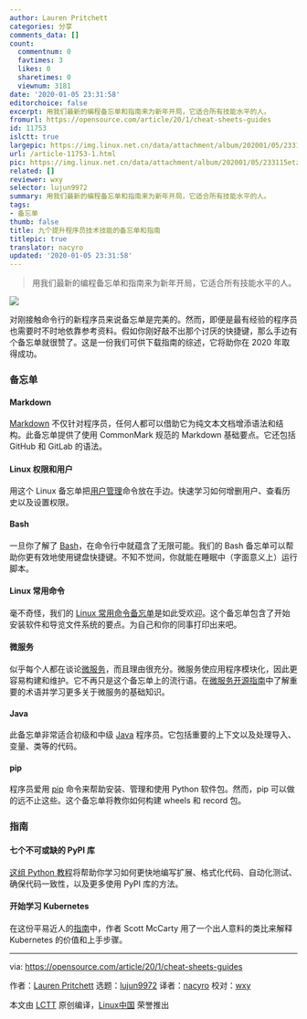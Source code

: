 ```yaml
---
author: Lauren Pritchett
categories: 分享
comments_data: []
count:
  commentnum: 0
  favtimes: 3
  likes: 0
  sharetimes: 0
  viewnum: 3181
date: '2020-01-05 23:31:58'
editorchoice: false
excerpt: 用我们最新的编程备忘单和指南来为新年开局，它适合所有技能水平的人。
fromurl: https://opensource.com/article/20/1/cheat-sheets-guides
id: 11753
islctt: true
largepic: https://img.linux.net.cn/data/attachment/album/202001/05/233115etzm6hv4a3z5yvhg.jpg
url: /article-11753-1.html
pic: https://img.linux.net.cn/data/attachment/album/202001/05/233115etzm6hv4a3z5yvhg.jpg.thumb.jpg
related: []
reviewer: wxy
selector: lujun9972
summary: 用我们最新的编程备忘单和指南来为新年开局，它适合所有技能水平的人。
tags:
- 备忘单
thumb: false
title: 九个提升程序员技术技能的备忘单和指南
titlepic: true
translator: nacyro
updated: '2020-01-05 23:31:58'
---
```



> 
> 用我们最新的编程备忘单和指南来为新年开局，它适合所有技能水平的人。
> 
> 
> 


![](/data/attachment/album/202001/05/233115etzm6hv4a3z5yvhg.jpg)


对刚接触命令行的新程序员来说备忘单是完美的。然而，即便是最有经验的程序员也需要时不时地依靠参考资料。假如你刚好敲不出那个讨厌的快捷键，那么手边有个备忘单就很赞了。这是一份我们可供下载指南的综述，它将助你在 2020 年取得成功。


### 备忘单


#### Markdown


[Markdown](https://opensource.com/downloads/cheat-sheet-markdown) 不仅针对程序员，任何人都可以借助它为纯文本文档增添语法和结构。此备忘单提供了使用 CommonMark 规范的 Markdown 基础要点。它还包括 GitHub 和 GitLab 的语法。


#### Linux 权限和用户


用这个 Linux 备忘单把[用户管理](https://opensource.com/downloads/linux-permissions-cheat-sheet)命令放在手边。快速学习如何增删用户、查看历史以及设置权限。


#### Bash


一旦你了解了 [Bash](https://opensource.com/downloads/bash-cheat-sheet)，在命令行中就蕴含了无限可能。我们的 Bash 备忘单可以帮助你更有效地使用键盘快捷键。不知不觉间，你就能在睡眠中（字面意义上）运行脚本。


#### Linux 常用命令


毫不奇怪，我们的 [Linux 常用命令备忘单](https://opensource.com/downloads/linux-common-commands-cheat-sheet)是如此受欢迎。这个备忘单包含了开始安装软件和导览文件系统的要点。为自己和你的同事打印出来吧。


#### 微服务


似乎每个人都在谈论[微服务](https://opensource.com/downloads/microservices-cheat-sheet)，而且理由很充分。微服务使应用程序模块化，因此更容易构建和维护。它不再只是这个备忘单上的流行语。在[微服务开源指南](https://opensource.com/article/19/11/microservices-cheat-sheet)中了解重要的术语并学习更多关于微服务的基础知识。


#### Java


此备忘单非常适合初级和中级 [Java](https://opensource.com/downloads/java-cheat-sheet) 程序员。它包括重要的上下文以及处理导入、变量、类等的代码。


#### pip


程序员爱用 [pip](https://opensource.com/downloads/pip-cheat-sheet) 命令来帮助安装、管理和使用 Python 软件包。然而，pip 可以做的远不止这些。这个备忘单将教你如何构建 wheels 和 record 包。


### 指南


#### 七个不可或缺的 PyPI 库


[这组 Python 教程](https://opensource.com/downloads/7-essential-pypi-libraries)将帮助你学习如何更快地编写扩展、格式化代码、自动化测试、确保代码一致性，以及更多使用 PyPI 库的方法。


#### 开始学习 Kubernetes


在这份平易近人的[指南](https://opensource.com/downloads/getting-started-kubernetes-ebook)中，作者 Scott McCarty 用了一个出人意料的类比来解释 Kubernetes 的价值和上手步骤。




---


via: <https://opensource.com/article/20/1/cheat-sheets-guides>


作者：[Lauren Pritchett](https://opensource.com/users/lauren-pritchett) 选题：[lujun9972](https://github.com/lujun9972) 译者：[nacyro](https://github.com/nacyro) 校对：[wxy](https://github.com/wxy)


本文由 [LCTT](https://github.com/LCTT/TranslateProject) 原创编译，[Linux中国](https://linux.cn/) 荣誉推出